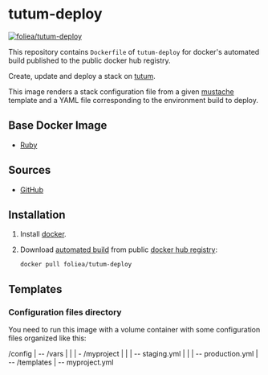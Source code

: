 # tutum-deploy
[![foliea/tutum-deploy](http://dockeri.co/image/foliea/tutum-deploy)](https://registry.hub.docker.com/u/foliea/tutum-deploy/)

This repository contains `Dockerfile` of `tutum-deploy` for docker's automated build
published to the public docker hub registry.

Create, update and deploy a stack on [tutum](https://www.tutum.co/).

This image renders a stack configuration file from a given
[mustache](https://mustache.github.io/) template and a YAML file corresponding
to the environment build to deploy.

## Base Docker Image

* [Ruby](https://registry.hub.docker.com/u/library/ruby/)

## Sources

* [GitHub](https://github.com/foliea/tutum-deploy)

## Installation

1. Install [docker](http://www.docker.com).

2. Download [automated build](https://registry.hub.docker.com/u/foliea/tutum-deploy)
from public [docker hub registry](https://registry.hub.docker.com/):

    `docker pull foliea/tutum-deploy`

## Templates

### Configuration files directory

You need to run this image with a volume container with some configuration files
organized like this:

/config
|
 -- /vars
|   |
|    - /myproject
|      |
|       -- staging.yml
|      |
|       -- production.yml
|
 -- /templates
    |
     -- myproject.yml
